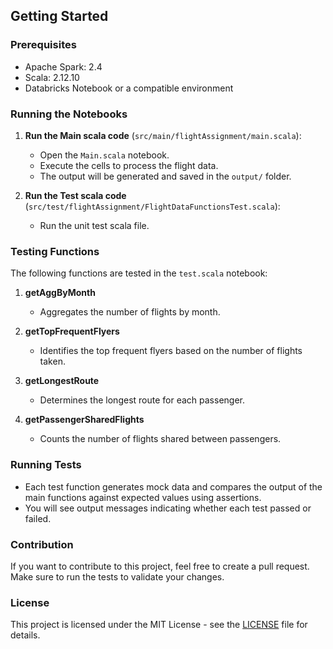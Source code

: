 ## Getting Started

### Prerequisites

- Apache Spark: 2.4
- Scala: 2.12.10
- Databricks Notebook or a compatible environment

### Running the Notebooks

1. **Run the Main scala code** (`src/main/flightAssignment/main.scala`):
   - Open the `Main.scala` notebook.
   - Execute the cells to process the flight data.
   - The output will be generated and saved in the `output/` folder.

2. **Run the Test scala code** (`src/test/flightAssignment/FlightDataFunctionsTest.scala`):
   - Run the unit test scala file.

### Testing Functions

The following functions are tested in the `test.scala` notebook:

1. **getAggByMonth**
   - Aggregates the number of flights by month.

2. **getTopFrequentFlyers**
   - Identifies the top frequent flyers based on the number of flights taken.

3. **getLongestRoute**
   - Determines the longest route for each passenger.

4. **getPassengerSharedFlights**
   - Counts the number of flights shared between passengers.

### Running Tests

- Each test function generates mock data and compares the output of the main functions against expected values using assertions. 
- You will see output messages indicating whether each test passed or failed.

### Contribution

If you want to contribute to this project, feel free to create a pull request. Make sure to run the tests to validate your changes.

### License

This project is licensed under the MIT License - see the [LICENSE](LICENSE) file for details.